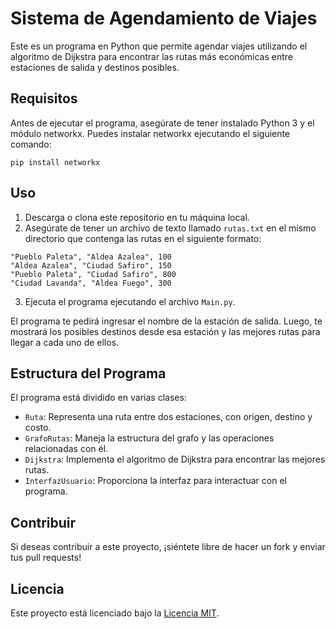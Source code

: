 # Sistema de Agendamiento de Viajes

Este es un programa en Python que permite agendar viajes utilizando el algoritmo de Dijkstra para encontrar las rutas más económicas entre estaciones de salida y destinos posibles.





## Requisitos

Antes de ejecutar el programa, asegúrate de tener instalado Python 3 y el módulo networkx. Puedes instalar networkx ejecutando el siguiente comando:

```
pip install networkx
```

## Uso

1. Descarga o clona este repositorio en tu máquina local.
2. Asegúrate de tener un archivo de texto llamado `rutas.txt` en el mismo directorio que contenga las rutas en el siguiente formato:

```
"Pueblo Paleta", "Aldea Azalea", 100
"Aldea Azalea", "Ciudad Safiro", 150
"Pueblo Paleta", "Ciudad Safiro", 800
"Ciudad Lavanda", "Aldea Fuego", 300
```

3. Ejecuta el programa ejecutando el archivo `Main.py`.

El programa te pedirá ingresar el nombre de la estación de salida. Luego, te mostrará los posibles destinos desde esa estación y las mejores rutas para llegar a cada uno de ellos.

## Estructura del Programa

El programa está dividido en varias clases:

- `Ruta`: Representa una ruta entre dos estaciones, con origen, destino y costo.
- `GrafoRutas`: Maneja la estructura del grafo y las operaciones relacionadas con él.
- `Dijkstra`: Implementa el algoritmo de Dijkstra para encontrar las mejores rutas.
- `InterfazUsuario`: Proporciona la interfaz para interactuar con el programa.

## Contribuir

Si deseas contribuir a este proyecto, ¡siéntete libre de hacer un fork y enviar tus pull requests!

## Licencia

Este proyecto está licenciado bajo la [Licencia MIT](LICENSE).
